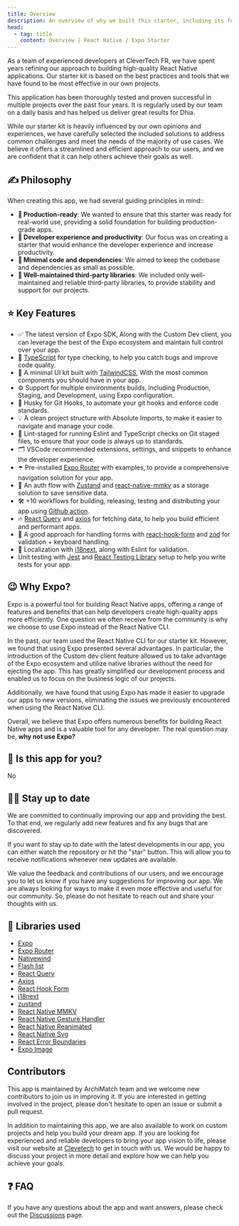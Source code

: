 ```yaml
---
title: Overview
description: An overview of why we built this starter, including its features, the libraries used, and more.
head:
  - tag: title
    content: Overview | React Native / Expo Starter
---
```


As a team of experienced developers at CleverTech FR, we have spent years refining our approach to building high-quality React Native applications. Our starter kit is based on the best practices and tools that we have found to be most effective in our own projects.

This application has been thoroughly tested and proven successful in multiple projects over the past four years. It is regularly used by our team on a daily basis and has helped us deliver great results for Dhia.

While our starter kit is heavily influenced by our own opinions and experiences, we have carefully selected the included solutions to address common challenges and meet the needs of the majority of use cases. We believe it offers a streamlined and efficient approach to our users, and we are confident that it can help others achieve their goals as well.

## ✍️ Philosophy

When creating this app, we had several guiding principles in mind::

- **🚀 Production-ready**: We wanted to ensure that this starter was ready for real-world use, providing a solid foundation for building production-grade apps.
- **🥷 Developer experience and productivity**: Our focus was on creating a starter that would enhance the developer experience and increase productivity.
- **🧩 Minimal code and dependencies**: We aimed to keep the codebase and dependencies as small as possible.
- **💪 Well-maintained third-party libraries**: We included only well-maintained and reliable third-party libraries, to provide stability and support for our projects.

## ⭐ Key Features

- ✅ The latest version of Expo SDK, Along with the Custom Dev client, you can leverage the best of the Expo ecosystem and maintain full control over your app.
- 🎉 [TypeScript](https://www.typescriptlang.org/) for type checking, to help you catch bugs and improve code quality.
- 💅 A minimal UI kit built with [TailwindCSS](https://www.nativewind.dev/), With the most common components you should have in your app.
- ⚙️ Support for multiple environments builds, including Production, Staging, and Development, using Expo configuration.
- 🦊 Husky for Git Hooks, to automate your git hooks and enforce code standards.
- 💡 A clean project structure with Absolute Imports, to make it easier to navigate and manage your code.
- 🚫 Lint-staged for running Eslint and TypeScript checks on Git staged files, to ensure that your code is always up to standards.
- 🗂 VSCode recommended extensions, settings, and snippets to enhance the developer experience.
- ☂️ Pre-installed [Expo Router](https://docs.expo.dev/router/introduction/) with examples, to provide a comprehensive navigation solution for your app.
- 💫 An auth flow with [Zustand](https://github.com/pmndrs/zustand) and [react-native-mmkv](https://github.com/mrousavy/react-native-mmkv) as a storage solution to save sensitive data.
- 🛠 +10 workflows for building, releasing, testing and distributing your app using [Github action](https://github.com/features/actions).
- 🔥 [React Query](https://react-query.tanstack.com/) and [axios](https://github.com/axios/axios) for fetching data, to help you build efficient and performant apps.
- 🧵 A good approach for handling forms with [react-hook-form](https://react-hook-form.com/) and [zod](https://github.com/colinhacks/zod) for validation + keyboard handling.
- 🎯 Localization with [i18next](https://www.i18next.com/), along with Eslint for validation.
- Unit testing with [Jest](https://jestjs.io/) and [React Testing Library](https://testing-library.com/docs/react-testing-library/intro/) setup to help you write tests for your app.

## 😉 Why Expo?

Expo is a powerful tool for building React Native apps, offering a range of features and benefits that can help developers create high-quality apps more efficiently. One question we often receive from the community is why we choose to use Expo instead of the React Native CLI.

In the past, our team used the React Native CLI for our starter kit. However, we found that using Expo presented several advantages. In particular, the introduction of the Custom dev client feature allowed us to take advantage of the Expo ecosystem and utilize native libraries without the need for ejecting the app. This has greatly simplified our development process and enabled us to focus on the business logic of our projects.

Additionally, we have found that using Expo has made it easier to upgrade our apps to new versions, eliminating the issues we previously encountered when using the React Native CLI.

Overall, we believe that Expo offers numerous benefits for building React Native apps and is a valuable tool for any developer. The real question may be, **why not use Expo?**

## 🤔 Is this app for you?

No

## 🧑‍💻 Stay up to date

We are committed to continually improving our app and providing the best. To that end, we regularly add new features and fix any bugs that are discovered.

If you want to stay up to date with the latest developments in our app, you can either watch the repository or hit the "star" button. This will allow you to receive notifications whenever new updates are available.

We value the feedback and contributions of our users, and we encourage you to let us know if you have any suggestions for improving our app. We are always looking for ways to make it even more effective and useful for our community. So, please do not hesitate to reach out and share your thoughts with us.

<!-- add a gif image here  -->

## 💎 Libraries used

- [Expo](https://docs.expo.io/)
- [Expo Router](https://docs.expo.dev/router/introduction/)
- [Nativewind](https://www.nativewind.dev/v4/overview)
- [Flash list](https://github.com/Shopify/flash-list)
- [React Query](https://tanstack.com/query/v4)
- [Axios](https://axios-http.com/docs/intro)
- [React Hook Form](https://react-hook-form.com/)
- [i18next](https://www.i18next.com/)
- [zustand](https://github.com/pmndrs/zustand)
- [React Native MMKV](https://github.com/mrousavy/react-native-mmkv)
- [React Native Gesture Handler](https://docs.swmansion.com/react-native-gesture-handler/docs/)
- [React Native Reanimated](https://docs.swmansion.com/react-native-reanimated/docs/)
- [React Native Svg](https://github.com/software-mansion/react-native-svg)
- [ React Error Boundaries](https://github.com/bvaughn/react-error-boundary)
- [Expo Image](https://docs.expo.dev/versions/unversioned/sdk/image/)

## Contributors

This app is maintained by ArchiMatch team and we welcome new contributors to join us in improving it. If you are interested in getting involved in the project, please don't hesitate to open an issue or submit a pull request.

In addition to maintaining this app, we are also available to work on custom projects and help you build your dream app. If you are looking for experienced and reliable developers to bring your app vision to life, please visit our website at [Clevetech](https://www.clevertech-france.fr/) to get in touch with us. We would be happy to discuss your project in more detail and explore how we can help you achieve your goals.

## ❓ FAQ

If you have any questions about the app and want answers, please check out the [Discussions](https://www.clevertech-france.fr/) page.
